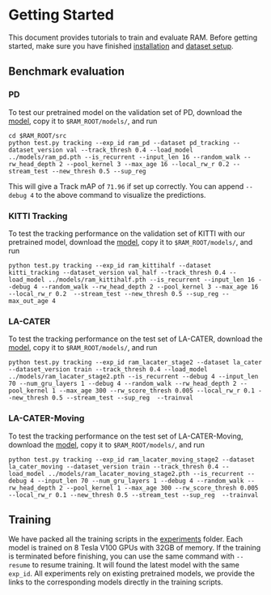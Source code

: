 # Getting Started

This document provides tutorials to train and evaluate RAM. Before getting started, make sure you have finished [installation](INSTALL.md) and [dataset setup](DATA.md).

## Benchmark evaluation

### PD

To test our pretrained model on the validation set of PD, download the [model](https://tri-ml-public.s3.amazonaws.com/github/permatrack/ram_pd.pth), copy it to `$RAM_ROOT/models/`, and run

~~~
cd $RAM_ROOT/src
python test.py tracking --exp_id ram_pd --dataset pd_tracking --dataset_version val --track_thresh 0.4 --load_model ../models/ram_pd.pth --is_recurrent --input_len 16 --random_walk --rw_head_depth 2 --pool_kernel 3 --max_age 16 --local_rw_r 0.2 --stream_test --new_thresh 0.5 --sup_reg
~~~

This will give a Track mAP of `71.96` if set up correctly. You can append `--debug 4` to the above command to visualize the predictions.

### KITTI Tracking

To test the tracking performance on the validation set of KITTI with our pretrained model, download the [model](https://tri-ml-public.s3.amazonaws.com/github/permatrack/ram_kittihalf.pth), copy it to `$RAM_ROOT/models/`, and run

~~~
python test.py tracking --exp_id ram_kittihalf --dataset kitti_tracking --dataset_version val_half --track_thresh 0.4 --load_model ../models/ram_kittihalf.pth --is_recurrent --input_len 16 --debug 4 --random_walk --rw_head_depth 2 --pool_kernel 3 --max_age 16 --local_rw_r 0.2  --stream_test --new_thresh 0.5 --sup_reg --max_out_age 4
~~~

### LA-CATER

To test the tracking performance on the test set of LA-CATER, download the [model](https://tri-ml-public.s3.amazonaws.com/github/permatrack/ram_lacater_stage2.pth), copy it to `$RAM_ROOT/models/`, and run

~~~
python test.py tracking --exp_id ram_lacater_stage2 --dataset la_cater --dataset_version train --track_thresh 0.4 --load_model ../models/ram_lacater_stage2.pth --is_recurrent --debug 4 --input_len 70 --num_gru_layers 1 --debug 4 --random_walk --rw_head_depth 2 --pool_kernel 1 --max_age 300 --rw_score_thresh 0.005 --local_rw_r 0.1 --new_thresh 0.5 --stream_test --sup_reg  --trainval
~~~

### LA-CATER-Moving

To test the tracking performance on the test set of LA-CATER-Moving, download the [model](https://tri-ml-public.s3.amazonaws.com/github/permatrack/ram_lacater_moving_stage2.pth), copy it to `$RAM_ROOT/models/`, and run

~~~
python test.py tracking --exp_id ram_lacater_moving_stage2 --dataset la_cater_moving --dataset_version train --track_thresh 0.4 --load_model ../models/ram_lacater_moving_stage2.pth --is_recurrent --debug 4 --input_len 70 --num_gru_layers 1 --debug 4 --random_walk --rw_head_depth 2 --pool_kernel 1 --max_age 300 --rw_score_thresh 0.005 --local_rw_r 0.1 --new_thresh 0.5 --stream_test --sup_reg  --trainval
~~~


## Training
We have packed all the training scripts in the [experiments](../experiments) folder.
Each model is trained on 8 Tesla V100 GPUs with 32GB of memory.
If the training is terminated before finishing, you can use the same command with `--resume` to resume training. It will found the latest model with the same `exp_id`.
All experiments rely on existing pretrained models, we provide the links to the corresponding models directly in the training scripts.